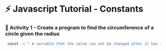 # ⚡️ Javascript Tutorial - Constants


### 🧠 Activity 1 - Create a program to find the circumference of a circle given the radius

```bash
 const -> " A variable that the value can not be changed after it has instantiated. "
```
